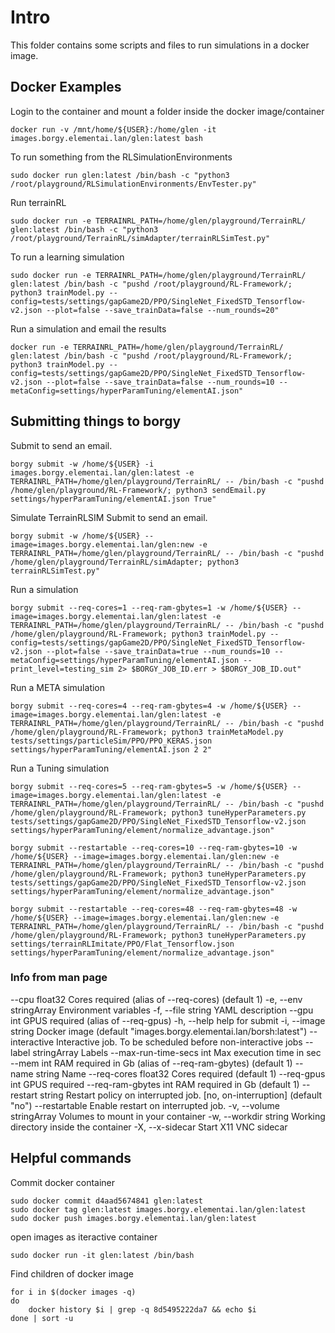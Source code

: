 
# Intro

This folder contains some scripts and files to run simulations in a docker image.

## Docker Examples

Login to the container and mount a folder inside the docker image/container
```
docker run -v /mnt/home/${USER}:/home/glen -it images.borgy.elementai.lan/glen:latest bash
```

To run something from the RLSimulationEnvironments

```
sudo docker run glen:latest /bin/bash -c "python3 /root/playground/RLSimulationEnvironments/EnvTester.py"
```

Run terrainRL
```
sudo docker run -e TERRAINRL_PATH=/home/glen/playground/TerrainRL/ glen:latest /bin/bash -c "python3 /root/playground/TerrainRL/simAdapter/terrainRLSimTest.py"
```

To run a learning simulation

```
sudo docker run -e TERRAINRL_PATH=/home/glen/playground/TerrainRL/ glen:latest /bin/bash -c "pushd /root/playground/RL-Framework/; python3 trainModel.py --config=tests/settings/gapGame2D/PPO/SingleNet_FixedSTD_Tensorflow-v2.json --plot=false --save_trainData=false --num_rounds=20"
```

Run a simulation and email the results
```
docker run -e TERRAINRL_PATH=/home/glen/playground/TerrainRL/ glen:latest /bin/bash -c "pushd /root/playground/RL-Framework/; python3 trainModel.py --config=tests/settings/gapGame2D/PPO/SingleNet_FixedSTD_Tensorflow-v2.json --plot=false --save_trainData=false --num_rounds=10 --metaConfig=settings/hyperParamTuning/elementAI.json"
```
## Submitting things to borgy

Submit to send an email.  
```
borgy submit -w /home/${USER} -i images.borgy.elementai.lan/glen:latest -e TERRAINRL_PATH=/home/glen/playground/TerrainRL/ -- /bin/bash -c "pushd /home/glen/playground/RL-Framework/; python3 sendEmail.py settings/hyperParamTuning/elementAI.json True"
```

Simulate TerrainRLSIM
Submit to send an email.  
```
borgy submit -w /home/${USER} --image=images.borgy.elementai.lan/glen:new -e TERRAINRL_PATH=/home/glen/playground/TerrainRL/ -- /bin/bash -c "pushd /home/glen/playground/TerrainRL/simAdapter; python3 terrainRLSimTest.py"
```

Run a simulation  
```
borgy submit --req-cores=1 --req-ram-gbytes=1 -w /home/${USER} --image=images.borgy.elementai.lan/glen:latest -e TERRAINRL_PATH=/home/glen/playground/TerrainRL/ -- /bin/bash -c "pushd /home/glen/playground/RL-Framework; python3 trainModel.py --config=tests/settings/gapGame2D/PPO/SingleNet_FixedSTD_Tensorflow-v2.json --plot=false --save_trainData=true --num_rounds=10 --metaConfig=settings/hyperParamTuning/elementAI.json --print_level=testing_sim 2> $BORGY_JOB_ID.err > $BORGY_JOB_ID.out"
```

Run a META simulation  
```
borgy submit --req-cores=4 --req-ram-gbytes=4 -w /home/${USER} --image=images.borgy.elementai.lan/glen:latest -e TERRAINRL_PATH=/home/glen/playground/TerrainRL/ -- /bin/bash -c "pushd /home/glen/playground/RL-Framework; python3 trainMetaModel.py tests/settings/particleSim/PPO/PPO_KERAS.json settings/hyperParamTuning/elementAI.json 2 2"
```

Run a Tuning simulation  
```
borgy submit --req-cores=5 --req-ram-gbytes=5 -w /home/${USER} --image=images.borgy.elementai.lan/glen:latest -e TERRAINRL_PATH=/home/glen/playground/TerrainRL/ -- /bin/bash -c "pushd /home/glen/playground/RL-Framework; python3 tuneHyperParameters.py tests/settings/gapGame2D/PPO/SingleNet_FixedSTD_Tensorflow-v2.json settings/hyperParamTuning/element/normalize_advantage.json"
```

```
borgy submit --restartable --req-cores=10 --req-ram-gbytes=10 -w /home/${USER} --image=images.borgy.elementai.lan/glen:new -e TERRAINRL_PATH=/home/glen/playground/TerrainRL/ -- /bin/bash -c "pushd /home/glen/playground/RL-Framework; python3 tuneHyperParameters.py tests/settings/gapGame2D/PPO/SingleNet_FixedSTD_Tensorflow-v2.json settings/hyperParamTuning/element/normalize_advantage.json"
```

```
borgy submit --restartable --req-cores=48 --req-ram-gbytes=48 -w /home/${USER} --image=images.borgy.elementai.lan/glen:new -e TERRAINRL_PATH=/home/glen/playground/TerrainRL/ -- /bin/bash -c "pushd /home/glen/playground/RL-Framework; python3 tuneHyperParameters.py settings/terrainRLImitate/PPO/Flat_Tensorflow.json settings/hyperParamTuning/element/normalize_advantage.json"
```

### Info from man page

--cpu float32             Cores required (alias of --req-cores) (default 1)
  -e, --env stringArray         Environment variables
  -f, --file string             YAML description
      --gpu int                 GPUS required (alias of --req-gpus)
  -h, --help                    help for submit
  -i, --image string            Docker image (default "images.borgy.elementai.lan/borsh:latest")
      --interactive             Interactive job. To be scheduled before non-interactive jobs
      --label stringArray       Labels
      --max-run-time-secs int   Max execution time in sec
      --mem int                 RAM required in Gb (alias of --req-ram-gbytes) (default 1)
      --name string             Name
      --req-cores float32       Cores required (default 1)
      --req-gpus int            GPUS required
      --req-ram-gbytes int      RAM required in Gb (default 1)
      --restart string          Restart policy on interrupted job. [no, on-interruption] (default "no")
      --restartable             Enable restart on interrupted job.
  -v, --volume stringArray      Volumes to mount in your container
  -w, --workdir string          Working directory inside the container
  -X, --x-sidecar               Start X11 VNC sidecar

## Helpful commands

Commit docker container
```
sudo docker commit d4aad5674841 glen:latest
sudo docker tag glen:latest images.borgy.elementai.lan/glen:latest
sudo docker push images.borgy.elementai.lan/glen:latest
```

open images as iteractive container
```
sudo docker run -it glen:latest /bin/bash
```

Find children of docker image
```
for i in $(docker images -q)
do
    docker history $i | grep -q 8d5495222da7 && echo $i
done | sort -u
```
